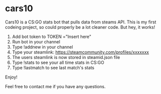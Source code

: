 # cars10
Cars10 is a CS:GO stats bot that pulls data from steams API. This is my first codeing project, so could properly be a lot cleaner code. But hey, it works!

1. Add bot token to TOKEN ="Insert here"
2. Run bot in your channel
3. Type !addnew in your channel
4. Type your steamlink: https://steamcommunity.com/profiles/xxxxxxx
5. The users steamlink is now stored in steamid.json file
6. Type !stats to see your all time stats in CS:GO
7. Type !lastmatch to see last match's stats

Enjoy!

Feel free to contact me if you have any questions.
